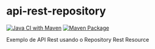 # api-rest-repository
[![Java CI with Maven](https://github.com/pauloricmarinho/api-rest-repository/actions/workflows/maven.yml/badge.svg)](https://github.com/pauloricmarinho/api-rest-repository/actions/workflows/maven.yml)
[![Maven Package](https://github.com/pauloricmarinho/api-rest-repository/actions/workflows/maven-publish.yml/badge.svg)](https://github.com/pauloricmarinho/api-rest-repository/actions/workflows/maven-publish.yml)

Exemplo de API Rest usando o Repository Rest Resource